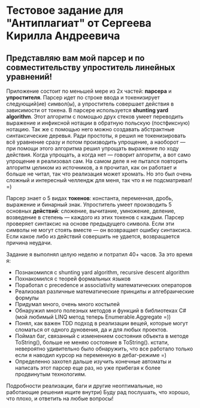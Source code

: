# Тестовое задание для "Антиплагиат" от Сергеева Кирилла Андреевича

## Представляю вам мой парсер и по совместительству упроститель линейных уравнений!

Приложение состоит по меньшей мере из 2х частей: **парсера** и **упростителя**. Парсер идет по строке ввода и токенизирует
следующий(ие) символ(ы), а упроститель совершает действия в зависимости от токена.
В парсере используется **shunting yard algorithm**. Этот алгоритм с помощью друх стеков умеет переводить выражение и инфиксной нотации в обратную польскую (постфиксную) нотацию.
Так же с помощью него можно создавать абстрактные синтаксические деревья. Ради простоты, я решил не токенизировать всё уравнение сразу и потом производить упрощение,
а наоборот — при помощи этого алгоритма решил упрощать выражение по ходу действия. Когда упрощать, а когда нет — говорит алгоритм, а вот само упрощение я реализовал сам.
На самом деле я не пытался повторить алгоритм целиком из источников, а я прочитал, как он работает и больше не читал, так что реализация может хромать.
Но это был очень сложный и интересный челлендж для меня, так что я не подсматривал! =)

Парсер знает о 5 видах **токенов**: константа, переменная, дробь, выражение и бинарный знак.
Упроститель умеет производить 5 основных **действий**: сложение, вычитание, умножение, деление, возведение в степень — каждого из этих токенов с каждым.
Парсер проверяет синтаксис на основе предыдущего символа. Если эти символы не могут стоять вместе — он возвращает ошибку синтаксиса.
Если какое либо из действий совершить не удается, возвращается причина неудачи.

Задание я выполнял целую неделю и потратил 40+ часов. За это время я:
- Познакомился c shunting yard algorithm, recursive descent algorithm
- Похнакомился с теорей формальных языков
- Поработал с precedence и associativity математических операторов
- Реализовал различные математические принципы и алгебраические формулы
- Придумал много, очень много костылей
- Обнаружил много полезных методов и функций в библиотеках C# (мой любимый LINQ метод теперь Enumerable.Aggregate =))
- Понял, как важен TDD подход в реализации вещей, которые могут сломаться от одного дуновения, да и для любых проектов.
- Поймал баг, связанный с изменением состояния объекта в методе ToString(), больше не меняю состояние в ToString().
    кстати, невероятно удивительно было обнаружить, что все работало только если я наводил курсор на переменную в дебаг-режиме =)
- Определенно захотел дальше изучить конечные автоматы и написать этот парсер еще раз, но уже прибегая к более продвинутым технологиям.

Подробности реализации, баги и другие неоптимальные, но работающие решения ищите внутри)
Буду рад послушать, что хорошо, что плохо, и ответить на любые вопросы!